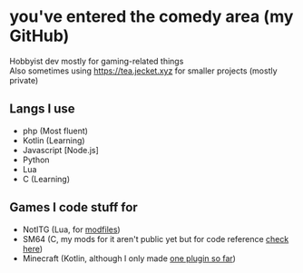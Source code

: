 # you've entered the comedy area (my GitHub)

Hobbyist dev mostly for gaming-related things  
Also sometimes using https://tea.jecket.xyz for smaller projects (mostly private)

## Langs I use
- php (Most fluent)
- Kotlin (Learning)
- Javascript [Node.js]
- Python
- Lua
- C (Learning)

## Games I code stuff for
- NotITG (Lua, for [modfiles](https://www.youtube.com/playlist?list=PL9PHfy-ccIgPvuZN9P7-z_Uts_hk8QmH6))
- SM64 (C, my mods for it aren't public yet but for code reference [check here](https://github.com/n64decomp/sm64))
- Minecraft (Kotlin, although I only made [one plugin so far](https://tea.jecket.xyz/rya/fireballer))

<!--##

![Jecket's GitHub stats](https://github-readme-stats.vercel.app/api?username=Jecket22&show_icons=true&hide=["issues"]&theme=tokyonight)-->
